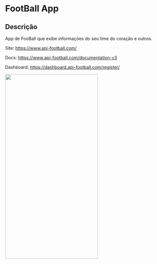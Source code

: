 # FootBall App

## Descrição

App de FooBall que exibe informações do seu time do coração e outros.

Site: https://www.api-football.com/

Docs: https://www.api-football.com/documentation-v3

Dashboard: https://dashboard.api-football.com/register/

<img src="https://user-images.githubusercontent.com/100291684/190877083-e02e5789-46b6-41e0-8cbf-e55afadba98f.jpeg" width="300" height="600" />


